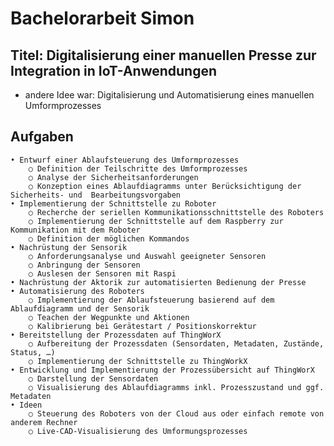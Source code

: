 # Bachelorarbeit Simon
## Titel: Digitalisierung einer manuellen Presse zur Integration in IoT-Anwendungen 
- andere Idee war: Digitalisierung und Automatisierung eines manuellen Umformprozesses
## Aufgaben
	• Entwurf einer Ablaufsteuerung des Umformprozesses
		○ Definition der Teilschritte des Umformprozesses
		○ Analyse der Sicherheitsanforderungen
		○ Konzeption eines Ablaufdiagramms unter Berücksichtigung der Sicherheits- und  Bearbeitungsvorgaben
	• Implementierung der Schnittstelle zu Roboter
		○ Recherche der seriellen Kommunikationsschnittstelle des Roboters
		○ Implementierung der Schnittstelle auf dem Raspberry zur Kommunikation mit dem Roboter
		○ Definition der möglichen Kommandos 
	• Nachrüstung der Sensorik
		○ Anforderungsanalyse und Auswahl geeigneter Sensoren
		○ Anbringung der Sensoren
		○ Auslesen der Sensoren mit Raspi 
	• Nachrüstung der Aktorik zur automatisierten Bedienung der Presse
	• Automatisierung des Roboters
		○ Implementierung der Ablaufsteuerung basierend auf dem Ablaufdiagramm und der Sensorik
		○ Teachen der Wegpunkte und Aktionen
		○ Kalibrierung bei Gerätestart / Positionskorrektur
	• Bereitstellung der Prozessdaten auf ThingWorX
		○ Aufbereitung der Prozessdaten (Sensordaten, Metadaten, Zustände, Status, …)
		○ Implementierung der Schnittstelle zu ThingWorkX
	• Entwicklung und Implementierung der Prozessübersicht auf ThingWorX
		○ Darstellung der Sensordaten
		○ Visualisierung des Ablaufdiagramms inkl. Prozesszustand und ggf. Metadaten
	• Ideen
		○ Steuerung des Roboters von der Cloud aus oder einfach remote von anderem Rechner
		○ Live-CAD-Visualisierung des Umformungsprozesses
